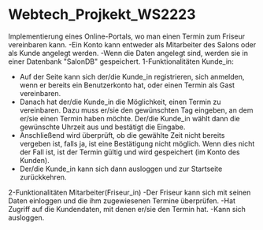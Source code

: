 # Webtech_Projkekt_WS2223

Implementierung eines Online-Portals, wo man einen Termin zum Friseur vereinbaren kann.
-Ein Konto kann entweder als Mitarbeiter des Salons oder als Kunde angelegt werden.
-Wenn die Daten angelegt sind, werden sie in einer Datenbank "SalonDB" gespeichert.
1-Funktionalitäten Kunde_in:

- Auf der Seite kann sich der/die Kunde_in registrieren, sich anmelden, wenn er bereits ein Benutzerkonto hat, oder
  einen
  Termin als Gast vereinbaren.
- Danach hat der/die Kunde_in die Möglichkeit, einen Termin zu vereinbaren. Dazu muss er/sie den gewünschten Tag
  eingeben, an dem er/sie einen Termin haben möchte. Der/die Kunde_in wählt dann die gewünschte Uhrzeit aus und
  bestätigt die
  Eingabe.
- Anschließend wird überprüft, ob die gewählte Zeit nicht bereits vergeben ist, falls ja, ist eine Bestätigung nicht
  möglich. Wenn dies nicht der Fall ist, ist der Termin gültig und wird gespeichert (im Konto des Kunden).
- Der/die Kunde_in kann sich dann ausloggen und zur Startseite zurückkehren.

2-Funktionalitäten Mitarbeiter(Friseur_in)
-Der Friseur kann sich mit seinen Daten einloggen und die ihm zugewiesenen Termine überprüfen.
-Hat Zugriff auf die Kundendaten, mit denen er/sie den Termin hat.
-Kann sich ausloggen.